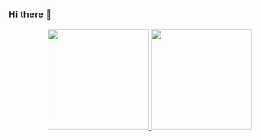 ### Hi there 👋

<div align="center">
  <a href="https://github.com/nicao2005">
  <img height="180em" img widht="42em" src="https://github-readme-stats.vercel.app/api?username=nicao2005&show_icons=true&theme=prussian&include_all_commits=true&count_private=true"/>
  <img height="180em" img widht="50em" src="https://github-readme-stats.vercel.app/api/top-langs/?username=nicao2005&layout=compact&langs_count=7&theme=prussian"/>
  </div>

